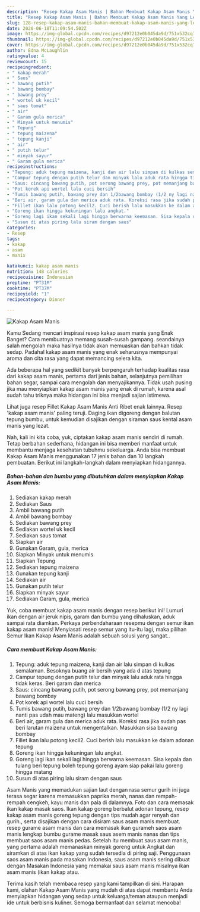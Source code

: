 ```yaml
---
description: "Resep Kakap Asam Manis | Bahan Membuat Kakap Asam Manis Yang Lezat Sekali"
title: "Resep Kakap Asam Manis | Bahan Membuat Kakap Asam Manis Yang Lezat Sekali"
slug: 128-resep-kakap-asam-manis-bahan-membuat-kakap-asam-manis-yang-lezat-sekali
date: 2020-06-18T11:09:54.502Z
image: https://img-global.cpcdn.com/recipes/d97212e0b045da9d/751x532cq70/kakap-asam-manis-foto-resep-utama.jpg
thumbnail: https://img-global.cpcdn.com/recipes/d97212e0b045da9d/751x532cq70/kakap-asam-manis-foto-resep-utama.jpg
cover: https://img-global.cpcdn.com/recipes/d97212e0b045da9d/751x532cq70/kakap-asam-manis-foto-resep-utama.jpg
author: Edna McLaughlin
ratingvalue: 4
reviewcount: 15
recipeingredient:
- " kakap merah"
- " Saus"
- " bawang putih"
- " bawang bombay"
- " bawang prey"
- " wortel uk kecil"
- " saus tomat"
- " air"
- " Garam gula merica"
- " Minyak untuk menumis"
- " Tepung"
- " tepung maizena"
- " tepung kanji"
- " air"
- " putih telur"
- " minyak sayur"
- " Garam gula merica"
recipeinstructions:
- "Tepung: aduk tepung maizena, kanji dan air lalu simpan di kulkas semalaman. Besoknya buang air bersih yang ada d atas tepung"
- "Campur tepung dengan putih telur dan minyak lalu aduk rata hingga tidak keras. Beri garam dan merica"
- "Saus: cincang bawang putih, pot serong bawang prey, pot memanjang bawang bombay"
- "Pot korek api wortel lalu cuci bersih"
- "Tumis bawang putih, bawang prey dan 1/2bawang bombay (1/2 ny lagi nanti pas udah mau mateng) lalu masukkan wortel"
- "Beri air, garam gula dan merica aduk rata. Koreksi rasa jika sudah pas beri larutan maizena untuk mengentalkan. Masukkan sisa bawang bombay"
- "Fillet ikan lalu potong kecil2. Cuci berish lalu masukkan ke dalam adonan tepung"
- "Goreng ikan hingga kekuningan lalu angkat."
- "Goreng lagi ikan sekali lagi hingga berwarna keemasan. Sisa kepala dan tulang beri tepung boleh tepung goreng ayam siap pakai lalu goreng hingga matang"
- "Susun di atas piring lalu siram dengan saus"
categories:
- Resep
tags:
- kakap
- asam
- manis

katakunci: kakap asam manis 
nutrition: 148 calories
recipecuisine: Indonesian
preptime: "PT31M"
cooktime: "PT37M"
recipeyield: "1"
recipecategory: Dinner

---
```



![Kakap Asam Manis](https://img-global.cpcdn.com/recipes/d97212e0b045da9d/751x532cq70/kakap-asam-manis-foto-resep-utama.jpg)

Kamu Sedang mencari inspirasi resep kakap asam manis yang Enak Banget? Cara membuatnya memang susah-susah gampang. seandainya salah mengolah maka hasilnya tidak akan memuaskan dan bahkan tidak sedap. Padahal kakap asam manis yang enak seharusnya mempunyai aroma dan cita rasa yang dapat memancing selera kita.

Ada beberapa hal yang sedikit banyak berpengaruh terhadap kualitas rasa dari kakap asam manis, pertama dari jenis bahan, selanjutnya pemilihan bahan segar, sampai cara mengolah dan menyajikannya. Tidak usah pusing jika mau menyiapkan kakap asam manis yang enak di rumah, karena asal sudah tahu triknya maka hidangan ini bisa menjadi sajian istimewa.

Lihat juga resep Fillet Kakap Asam Manis Anti Ribet enak lainnya. Resep &#39;kakap asam manis&#39; paling teruji. Daging ikan digoreng dengan balutan tepung bumbu, untuk kemudian disajikan dengan siraman saus kental asam manis yang lezat.


Nah, kali ini kita coba, yuk, ciptakan kakap asam manis sendiri di rumah. Tetap berbahan sederhana, hidangan ini bisa memberi manfaat untuk membantu menjaga kesehatan tubuhmu sekeluarga. Anda bisa membuat Kakap Asam Manis menggunakan 17 jenis bahan dan 10 langkah pembuatan. Berikut ini langkah-langkah dalam menyiapkan hidangannya.

<!--inarticleads1-->

##### Bahan-bahan dan bumbu yang dibutuhkan dalam menyiapkan Kakap Asam Manis:

1. Sediakan  kakap merah
1. Sediakan  Saus
1. Ambil  bawang putih
1. Ambil  bawang bombay
1. Sediakan  bawang prey
1. Sediakan  wortel uk kecil
1. Sediakan  saus tomat
1. Siapkan  air
1. Gunakan  Garam, gula, merica
1. Siapkan  Minyak untuk menumis
1. Siapkan  Tepung
1. Sediakan  tepung maizena
1. Gunakan  tepung kanji
1. Sediakan  air
1. Gunakan  putih telur
1. Siapkan  minyak sayur
1. Sediakan  Garam, gula, merica


Yuk, coba membuat kakap asam manis dengan resep berikut ini! Lumuri ikan dengan air jeruk nipis, garam dan bumbu yang dihaluskan, aduk sampai rata diamkan. Perkaya perbendaharaan resepmu dengan semur ikan kakap asam manis! Menyiasati resep semur yang itu-itu lagi, maka pilihan Semur Ikan Kakap Asam Manis adalah sebuah solusi yang sangat.. 

<!--inarticleads2-->

##### Cara membuat Kakap Asam Manis:

1. Tepung: aduk tepung maizena, kanji dan air lalu simpan di kulkas semalaman. Besoknya buang air bersih yang ada d atas tepung
1. Campur tepung dengan putih telur dan minyak lalu aduk rata hingga tidak keras. Beri garam dan merica
1. Saus: cincang bawang putih, pot serong bawang prey, pot memanjang bawang bombay
1. Pot korek api wortel lalu cuci bersih
1. Tumis bawang putih, bawang prey dan 1/2bawang bombay (1/2 ny lagi nanti pas udah mau mateng) lalu masukkan wortel
1. Beri air, garam gula dan merica aduk rata. Koreksi rasa jika sudah pas beri larutan maizena untuk mengentalkan. Masukkan sisa bawang bombay
1. Fillet ikan lalu potong kecil2. Cuci berish lalu masukkan ke dalam adonan tepung
1. Goreng ikan hingga kekuningan lalu angkat.
1. Goreng lagi ikan sekali lagi hingga berwarna keemasan. Sisa kepala dan tulang beri tepung boleh tepung goreng ayam siap pakai lalu goreng hingga matang
1. Susun di atas piring lalu siram dengan saus


Asam Manis yang memadukan sajian laut dengan rasa semur gurih ini juga terasa segar karena memasukkan paprika merah, nanas dan rempah-rempah cengkeh, kayu manis dan pala di dalamnya. Foto dan cara memasak ikan kakap masak saos. Ikan kakap goreng berbalut adonan tepung, resep kakap asam manis goreng tepung dengan tips mudah agar renyah dan gurih., serta disajikan dengan cara disiram saus asam manis membuat. resep gurame asam manis dan cara memasak ikan gurameh saos asam manis lengkap bumbu gurame masak saus asem manis nanas dan tips membuat saos asam manis pedas. Setelah itu membuat saus asam manis, yang pertama adalah memanaskan minyak goreng untuk Angkat dan siramkan di atas ikan kakap yang sudah tersedia di piring saji. Penggunaan saos asam manis pada masakan Indonesia, saus asam manis sering dibuat dengan Masakan Indonesia yang memakai saus asam manis misalnya ikan asam manis (ikan kakap atau. 

Terima kasih telah membaca resep yang kami tampilkan di sini. Harapan kami, olahan Kakap Asam Manis yang mudah di atas dapat membantu Anda menyiapkan hidangan yang sedap untuk keluarga/teman ataupun menjadi ide untuk berbisnis kuliner. Semoga bermanfaat dan selamat mencoba!
